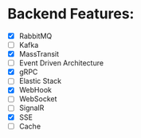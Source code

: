 # Backend Features:
- [x] RabbitMQ
- [ ] Kafka
- [x] MassTransit
- [ ] Event Driven Architecture
- [x] gRPC
- [ ] Elastic Stack
- [x] WebHook
- [ ] WebSocket
- [ ] SignalR
- [x] SSE
- [ ] Cache
